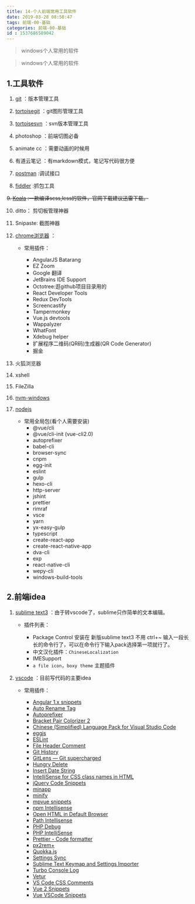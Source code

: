 ```yaml
---
title: 14-个人前端常用工具软件
date: 2019-03-28 08:58:47
tags: 前端-00-基础
categories: 前端-00-基础
id : 1537686589042
---
```

> windows个人常用的软件

> windows个人常用的软件

## 1.工具软件
1. [git](https://git-scm.com/downloads) ：版本管理工具

2. [tortoisegit](https://tortoisegit.org/) ：git图形管理工具

3. [tortoisesvn](https://tortoisesvn.net/) ：svn版本管理工具

4. photoshop ：前端切图必备

5. animate cc ：需要动画的时候用

6. 有道云笔记 ：有markdown模式，笔记写代码很方便

7. [postman](https://www.getpostman.com/) :调试接口

8. [fiddler](https://www.telerik.com/fiddler) :抓包工具

~~9. [Koala](http://koala-app.com/index-zh.html) :一款编译scss,less的软件，官网下载建议迅雷下载。~~

10. ditto： 剪切板管理神器

11. Snipaste: 截图神器
 
12. [chrome浏览器](http://www.google.cn/chrome/browser/desktop/index.html) ：
    
    - 常用插件：

         - AngularJS Batarang
         - EZ Zoom
         - Google 翻译
         - JetBrains IDE Support
         - Octotree:逛github项目目录用的
         - React Developer Tools
         - Redux DevTools
         - Screencastify 
         - Tampermonkey
         - Vue.js devtools
         - Wappalyzer
         - WhatFont
         - Xdebug helper
         - 扩展程序二维码(QR码)生成器(QR Code Generator)
         - 掘金
         
13. 火狐浏览器
14. xshell
15. FileZilla 
16. [nvm-windows](https://github.com/coreybutler/nvm-windows)
17. [nodejs](https://nodejs.org/en/)
    
    - 常用全局包(看个人需要安装)
        - @vue/cli
        - @vue/cli-init (vue-cli2.0)
        - autoprefixer
        - babel-cli
        - browser-sync
        - cnpm
        - egg-init
        - eslint
        - gulp
        - hexo-cli
        - http-server
        - jshint
        - prettier
        - rimraf
        - vsce
        - yarn
        - yx-easy-gulp
        - typescript
        - create-react-app
        - create-react-native-app
        - dva-cli
        - exp
        - react-native-cli
        - wepy-cli
        - windows-build-tools

## 2.前端idea

1. [sublime text3](http://www.sublimetext.com/) ：由于转vscode了，sublime只作简单的文本编辑。
    - 插件列表：

        - Package Control 安装在 新版sublime text3 不用 ctrl+~ 输入一段长长的命令行了，可以在命令行下输入pack选择第一项就行了。
        - 中文汉化插件：`ChineseLocalization`
        - IMESupport
        - `a file icon`，`boxy theme` 主题插件
    
2. [vscode](https://code.visualstudio.com/) ：目前写代码的主要idea

    - 常用插件：
        
        - [Angular 1.x snippets](https://marketplace.visualstudio.com/items?itemName=lperdomo.angular1-code-snippets-johnpapastyle)
        - [Auto Rename Tag](https://marketplace.visualstudio.com/items?itemName=formulahendry.auto-rename-tag)
        - [Autoprefixer](https://marketplace.visualstudio.com/items?itemName=mrmlnc.vscode-autoprefixer)
        - [Bracket Pair Colorizer 2](https://marketplace.visualstudio.com/items?itemName=CoenraadS.bracket-pair-colorizer-2)
        - [Chinese (Simplified) Language Pack for Visual Studio Code](https://marketplace.visualstudio.com/items?itemName=MS-CEINTL.vscode-language-pack-zh-hans)
        - [eggjs](https://marketplace.visualstudio.com/items?itemName=atian25.eggjs)
        - [ESLint](https://marketplace.visualstudio.com/items?itemName=dbaeumer.vscode-eslint)
        - [File Header Comment](https://marketplace.visualstudio.com/items?itemName=doi.fileheadercomment)
        - [Git History](https://marketplace.visualstudio.com/items?itemName=donjayamanne.githistory)
        - [GitLens — Git supercharged](https://marketplace.visualstudio.com/items?itemName=eamodio.gitlens)
        - [Hungry Delete](https://marketplace.visualstudio.com/items?itemName=jasonlhy.hungry-delete)
        - [Insert Date String](https://marketplace.visualstudio.com/items?itemName=jsynowiec.vscode-insertdatestring)
        - [IntelliSense for CSS class names in HTML](https://marketplace.visualstudio.com/items?itemName=Zignd.html-css-class-completion)
        - [jQuery Code Snippets](https://marketplace.visualstudio.com/items?itemName=donjayamanne.jquerysnippets)
        - [minapp](https://marketplace.visualstudio.com/items?itemName=qiu8310.minapp-vscode)
        - [minify](https://marketplace.visualstudio.com/items?itemName=HookyQR.minify)
        - [mpvue snippets](https://marketplace.visualstudio.com/items?itemName=banxi.mpvue-snippets)
        - [npm Intellisense](https://marketplace.visualstudio.com/items?itemName=christian-kohler.npm-intellisense)
        - [Open HTML in Default Browser](https://marketplace.visualstudio.com/items?itemName=peakchen90.open-html-in-browser)
        - [Path Intellisense](https://marketplace.visualstudio.com/items?itemName=christian-kohler.path-intellisense)
        - [PHP Debug](https://marketplace.visualstudio.com/items?itemName=felixfbecker.php-debug)
        - [PHP IntelliSense](https://marketplace.visualstudio.com/items?itemName=felixfbecker.php-intellisense)
        - [Prettier - Code formatter](https://marketplace.visualstudio.com/items?itemName=esbenp.prettier-vscode)
        - [px2rem+](https://marketplace.visualstudio.com/items?itemName=hex-ci.px2rem-plus)
        - [Quokka.js](https://marketplace.visualstudio.com/items?itemName=WallabyJs.quokka-vscode)
        - [Settings Sync](https://marketplace.visualstudio.com/items?itemName=Shan.code-settings-sync)
        - [Sublime Text Keymap and Settings Importer](https://marketplace.visualstudio.com/items?itemName=ms-vscode.sublime-keybindings)
        - [Turbo Console Log](https://marketplace.visualstudio.com/items?itemName=ChakrounAnas.turbo-console-log)
        - [Vetur](https://marketplace.visualstudio.com/items?itemName=octref.vetur)
        - [VS Code CSS Comments](https://marketplace.visualstudio.com/items?itemName=ashhitch.vs-code-css-comments)
        - [Vue 2 Snippets](https://marketplace.visualstudio.com/items?itemName=hollowtree.vue-snippets)
        - [Vue VSCode Snippets](https://marketplace.visualstudio.com/items?itemName=sdras.vue-vscode-snippets)
